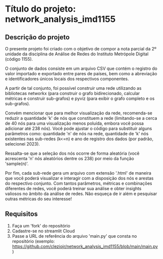 # Título do projeto: network_analysis_imd1155

## Descrição do projeto

O presente projeto foi criado com o objetivo de compor a nota parcial da 2º unidade da disciplina de Análise de Redes do Instituto Metrópole Digital (código 1155).

O conjunto de dados consiste em um arquivo CSV que contém o registro do valor importado e exportado entre pares de países, bem como a abreviação e identificadores únicos locais dos respectivos componentes.

A partir de tal conjunto, foi possível construir uma rede utilizando as bibliotecas networkx (para construir o grafo bidirecionado, calcular métricas e construir sub-grafos) e pyviz (para exibir o grafo completo e os sub-grafos).

Convém mencionar que para melhor visualização da rede, recomenda-se reduzir a quantidade 'k' de nós que constituem a rede (limitando-se a cerca de 40 nós para uma visualização menos poluída, embora você possa adicionar até 238 nós). Você pode ajustar o código para substituir alguns parâmetros como: quantidade 'n' de nós na rede, quantidade de 'k' nós existentes nas sub-redes (k<=n) e ano de registro dos dados (por padrão, selecionei 2023).

Ressalta-se que a seleção dos nós ocorre de forma aleatória (você acrescenta 'n' nós aleatórios dentre os 238) por meio da função 'sample(n)'. 

Por fim, cada sub-rede gera um arquivo com extensão '.html' de maneira que você poderá visualizar e interagir com a disposição dos nós e arestas do respectivo conjunto. Com tantos parâmetros, métricas e combinações diferentes de redes, você poderá treinar sua análise e obter insights valiosos no âmbito da análise de redes. Não esqueça de ir além e pesquisar outras métricas do seu interesse!

## Requisitos 

1. Faça um 'fork' do repositório
2. Cadastre-se no streamlit Cloud
3. Passe a URL de referência do arquivo 'main.py' que consta no repositório (exemplo: https://github.com/cleziojr/network_analysis_imd1155/blob/main/main.py)

